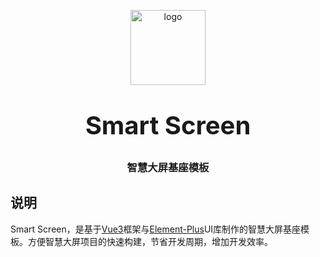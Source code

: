 <!--
 * @Author: 高江华 g598670138@163.com
 * @Date: 2024-03-14 09:55:24
 * @LastEditors: 高江华
 * @LastEditTime: 2024-03-14 10:38:16
 * @Description: file content
-->
<p align="center">
    <img alt="logo" src="https://gaojianghua.oss-cn-hangzhou.aliyuncs.com/weChatLogo.png" width="120" height="120" style="margin-bottom: 10px;">
</p>
<h3 align="center" style="margin: 30px 0 30px;font-weight: bold;font-size:40px;">Smart Screen</h3>
<h3 align="center">智慧大屏基座模板</h3>

## 说明

Smart Screen，是基于[Vue3](https://cn.vuejs.org)框架与[Element-Plus](https://element-plus.gitee.io)UI库制作的智慧大屏基座模板。方便智慧大屏项目的快速构建，节省开发周期，增加开发效率。
